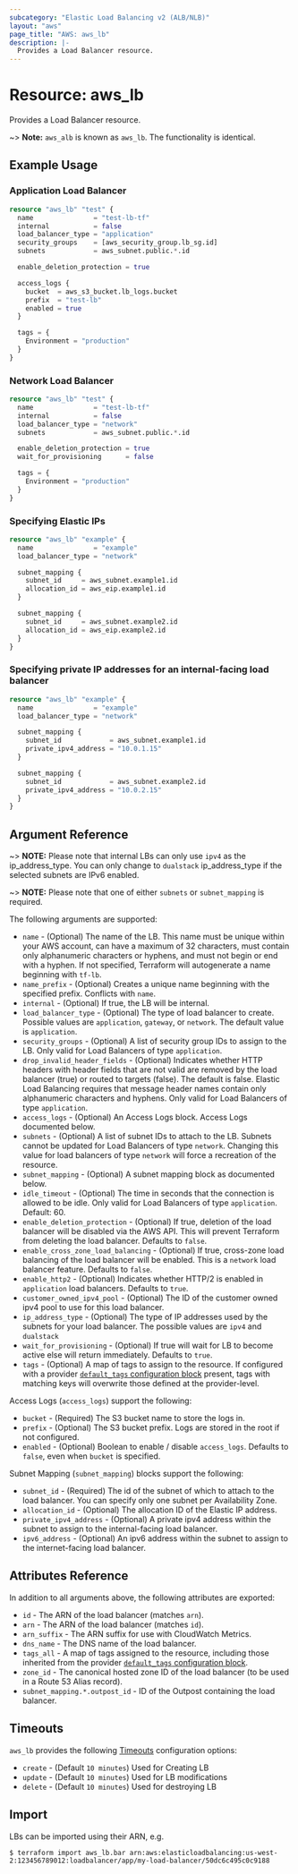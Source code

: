 ```yaml
---
subcategory: "Elastic Load Balancing v2 (ALB/NLB)"
layout: "aws"
page_title: "AWS: aws_lb"
description: |-
  Provides a Load Balancer resource.
---
```


# Resource: aws_lb

Provides a Load Balancer resource.

~> **Note:** `aws_alb` is known as `aws_lb`. The functionality is identical.

## Example Usage

### Application Load Balancer

```terraform
resource "aws_lb" "test" {
  name               = "test-lb-tf"
  internal           = false
  load_balancer_type = "application"
  security_groups    = [aws_security_group.lb_sg.id]
  subnets            = aws_subnet.public.*.id

  enable_deletion_protection = true

  access_logs {
    bucket  = aws_s3_bucket.lb_logs.bucket
    prefix  = "test-lb"
    enabled = true
  }

  tags = {
    Environment = "production"
  }
}
```

### Network Load Balancer

```terraform
resource "aws_lb" "test" {
  name               = "test-lb-tf"
  internal           = false
  load_balancer_type = "network"
  subnets            = aws_subnet.public.*.id

  enable_deletion_protection = true
  wait_for_provisioning      = false

  tags = {
    Environment = "production"
  }
}
```

### Specifying Elastic IPs

```terraform
resource "aws_lb" "example" {
  name               = "example"
  load_balancer_type = "network"

  subnet_mapping {
    subnet_id     = aws_subnet.example1.id
    allocation_id = aws_eip.example1.id
  }

  subnet_mapping {
    subnet_id     = aws_subnet.example2.id
    allocation_id = aws_eip.example2.id
  }
}
```

### Specifying private IP addresses for an internal-facing load balancer

```terraform
resource "aws_lb" "example" {
  name               = "example"
  load_balancer_type = "network"

  subnet_mapping {
    subnet_id            = aws_subnet.example1.id
    private_ipv4_address = "10.0.1.15"
  }

  subnet_mapping {
    subnet_id            = aws_subnet.example2.id
    private_ipv4_address = "10.0.2.15"
  }
}
```

## Argument Reference

~> **NOTE:** Please note that internal LBs can only use `ipv4` as the ip_address_type. You can only change to `dualstack` ip_address_type if the selected subnets are IPv6 enabled.

~> **NOTE:** Please note that one of either `subnets` or `subnet_mapping` is required.

The following arguments are supported:

* `name` - (Optional) The name of the LB. This name must be unique within your AWS account, can have a maximum of 32 characters,
must contain only alphanumeric characters or hyphens, and must not begin or end with a hyphen. If not specified,
Terraform will autogenerate a name beginning with `tf-lb`.
* `name_prefix` - (Optional) Creates a unique name beginning with the specified prefix. Conflicts with `name`.
* `internal` - (Optional) If true, the LB will be internal.
* `load_balancer_type` - (Optional) The type of load balancer to create. Possible values are `application`, `gateway`, or `network`. The default value is `application`.
* `security_groups` - (Optional) A list of security group IDs to assign to the LB. Only valid for Load Balancers of type `application`.
* `drop_invalid_header_fields` - (Optional) Indicates whether HTTP headers with header fields that are not valid are removed by the load balancer (true) or routed to targets (false). The default is false. Elastic Load Balancing requires that message header names contain only alphanumeric characters and hyphens. Only valid for Load Balancers of type `application`.
* `access_logs` - (Optional) An Access Logs block. Access Logs documented below.
* `subnets` - (Optional) A list of subnet IDs to attach to the LB. Subnets
cannot be updated for Load Balancers of type `network`. Changing this value
for load balancers of type `network` will force a recreation of the resource.
* `subnet_mapping` - (Optional) A subnet mapping block as documented below.
* `idle_timeout` - (Optional) The time in seconds that the connection is allowed to be idle. Only valid for Load Balancers of type `application`. Default: 60.
* `enable_deletion_protection` - (Optional) If true, deletion of the load balancer will be disabled via
   the AWS API. This will prevent Terraform from deleting the load balancer. Defaults to `false`.
* `enable_cross_zone_load_balancing` - (Optional) If true, cross-zone load balancing of the load balancer will be enabled.
   This is a `network` load balancer feature. Defaults to `false`.
* `enable_http2` - (Optional) Indicates whether HTTP/2 is enabled in `application` load balancers. Defaults to `true`.
* `customer_owned_ipv4_pool` - (Optional) The ID of the customer owned ipv4 pool to use for this load balancer.
* `ip_address_type` - (Optional) The type of IP addresses used by the subnets for your load balancer. The possible values are `ipv4` and `dualstack`
* `wait_for_provisioning` - (Optional) If true will wait for LB to become active else will return immediately. Defaults to `true`.
* `tags` - (Optional) A map of tags to assign to the resource. If configured with a provider [`default_tags` configuration block](/docs/providers/aws/index.html#default_tags-configuration-block) present, tags with matching keys will overwrite those defined at the provider-level.

Access Logs (`access_logs`) support the following:

* `bucket` - (Required) The S3 bucket name to store the logs in.
* `prefix` - (Optional) The S3 bucket prefix. Logs are stored in the root if not configured.
* `enabled` - (Optional) Boolean to enable / disable `access_logs`. Defaults to `false`, even when `bucket` is specified.

Subnet Mapping (`subnet_mapping`) blocks support the following:

* `subnet_id` - (Required) The id of the subnet of which to attach to the load balancer. You can specify only one subnet per Availability Zone.
* `allocation_id` - (Optional) The allocation ID of the Elastic IP address.
* `private_ipv4_address` - (Optional) A private ipv4 address within the subnet to assign to the internal-facing load balancer.
* `ipv6_address` - (Optional) An ipv6 address within the subnet to assign to the internet-facing load balancer.

## Attributes Reference

In addition to all arguments above, the following attributes are exported:

* `id` - The ARN of the load balancer (matches `arn`).
* `arn` - The ARN of the load balancer (matches `id`).
* `arn_suffix` - The ARN suffix for use with CloudWatch Metrics.
* `dns_name` - The DNS name of the load balancer.
* `tags_all` - A map of tags assigned to the resource, including those inherited from the provider [`default_tags` configuration block](/docs/providers/aws/index.html#default_tags-configuration-block).
* `zone_id` - The canonical hosted zone ID of the load balancer (to be used in a Route 53 Alias record).
* `subnet_mapping.*.outpost_id` - ID of the Outpost containing the load balancer.

## Timeouts

`aws_lb` provides the following
[Timeouts](https://www.terraform.io/docs/configuration/blocks/resources/syntax.html#operation-timeouts) configuration options:

- `create` - (Default `10 minutes`) Used for Creating LB
- `update` - (Default `10 minutes`) Used for LB modifications
- `delete` - (Default `10 minutes`) Used for destroying LB

## Import

LBs can be imported using their ARN, e.g.

```
$ terraform import aws_lb.bar arn:aws:elasticloadbalancing:us-west-2:123456789012:loadbalancer/app/my-load-balancer/50dc6c495c0c9188
```
